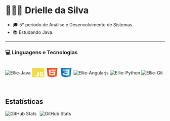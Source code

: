 # 👩🏻‍💻 Drielle da Silva 

- 🎓 5° período de Análise e Desenvolvimento de Sistemas.
- 📚 Estudando Java.

---

### 💻 Linguagens e Tecnologias

<div style="display: inline_block"><br>
  
  <img align="center" alt="Ellie-Java" height="30" width="40" src="https://cdn.jsdelivr.net/gh/devicons/devicon@latest/icons/java/java-original.svg">
  <img align="center" alt="Ellie-Js" height="30" width="40" src="https://raw.githubusercontent.com/devicons/devicon/master/icons/javascript/javascript-plain.svg">
  <img align="center" alt="Ellie-HTML" height="30" width="40" src="https://raw.githubusercontent.com/devicons/devicon/master/icons/html5/html5-original.svg">
  <img align="center" alt="Ellie-CSS" height="30" width="40" src="https://raw.githubusercontent.com/devicons/devicon/master/icons/css3/css3-original.svg">
  <img align="center" alt="Ellie-Angularjs" height="30" width="40" src="https://cdn.jsdelivr.net/gh/devicons/devicon@latest/icons/angularjs/angularjs-original.svg">
  <img align="center" alt="Ellie-Python" height="30" width="40" src="https://cdn.jsdelivr.net/gh/devicons/devicon@latest/icons/python/python-original.svg">
  <img align="center" alt="Ellie-Git" height="30" width="40" src="https://cdn.jsdelivr.net/gh/devicons/devicon@latest/icons/git/git-original.svg">

</div>

<br/>
<br/>


## Estatísticas

  <p>
  <img 
    align="left" 
    alt="GitHub Stats" 
    height="200" 
    style="padding-right: 10px;" 
    src="https://github-readme-stats.vercel.app/api?username=drielledsilva&show_icons=true&theme=monokai&include_all_commits=true&locale=pt-br" 
  />

<img 
      align="left" 
      alt="GitHub Stats" 
      height="200" 
      src="https://github-readme-stats.vercel.app/api/top-langs/?username=drielledsilva&theme=monokai&layout=compact&custom_title=Tecnologias&langs_count=9" 
  />

</p>

